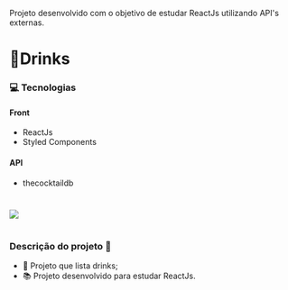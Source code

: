 Projeto desenvolvido com o objetivo de estudar ReactJs utilizando API's externas.
# 📌Drinks

### 💻 Tecnologias

#### Front

- ReactJs
- Styled Components

#### API

- thecocktaildb

#

![](https://i.ibb.co/Ch99Y5w/drinsk-1.gif)

#

### Descrição do projeto 🚀

- 📙 Projeto que lista drinks;
- 📚 Projeto desenvolvido para estudar ReactJs.
